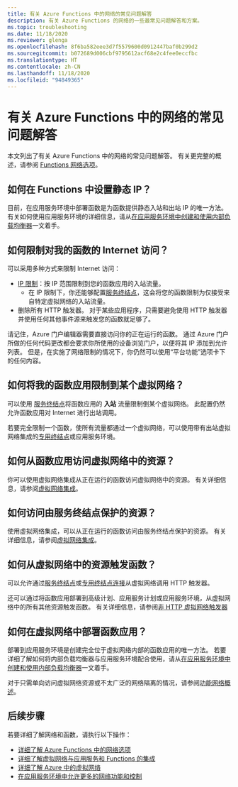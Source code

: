 ```yaml
---
title: 有关 Azure Functions 中的网络的常见问题解答
description: 有关 Azure Functions 的网络的一些最常见问题解答和方案。
ms.topic: troubleshooting
ms.date: 11/18/2020
ms.reviewer: glenga
ms.openlocfilehash: 8f6ba582eee3d7f5579600d0912447baf0b299d2
ms.sourcegitcommit: b072689d006cbf9795612acf68e2c4fee0eccfbc
ms.translationtype: HT
ms.contentlocale: zh-CN
ms.lasthandoff: 11/18/2020
ms.locfileid: "94849365"
---
```

# <a name="frequently-asked-questions-about-networking-in-azure-functions"></a>有关 Azure Functions 中的网络的常见问题解答

本文列出了有关 Azure Functions 中的网络的常见问题解答。 有关更完整的概述，请参阅 [Functions 网络选项](functions-networking-options.md)。

## <a name="how-do-i-set-a-static-ip-in-functions"></a>如何在 Functions 中设置静态 IP？

目前，在应用服务环境中部署函数是为函数提供静态入站和出站 IP 的唯一方法。 有关如何使用应用服务环境的详细信息，请从[在应用服务环境中创建和使用内部负载均衡器](../app-service/environment/create-ilb-ase.md)一文着手。

## <a name="how-do-i-restrict-internet-access-to-my-function"></a>如何限制对我的函数的 Internet 访问？

可以采用多种方式来限制 Internet 访问：

* [IP 限制](../app-service/app-service-ip-restrictions.md)：按 IP 范围限制到您的函数应用的入站流量。
    * 在 IP 限制下，你还能够配置[服务终结点](../virtual-network/virtual-network-service-endpoints-overview.md)，这会将您的函数限制为仅接受来自特定虚拟网络的入站流量。
* 删除所有 HTTP 触发器。 对于某些应用程序，只需要避免使用 HTTP 触发器并使用任何其他事件源来触发您的函数就足够了。

请记住，Azure 门户编辑器需要直接访问你的正在运行的函数。 通过 Azure 门户所做的任何代码更改都会要求你所使用的设备浏览门户，以便将其 IP 添加到允许列表。 但是，在实施了网络限制的情况下，你仍然可以使用“平台功能”选项卡下的任何内容。

## <a name="how-do-i-restrict-my-function-app-to-a-virtual-network"></a>如何将我的函数应用限制到某个虚拟网络？

可以使用 [服务终结点](./functions-networking-options.md#use-service-endpoints)将函数应用的 **入站** 流量限制倒某个虚拟网络。 此配置仍然允许函数应用对 Internet 进行出站调用。

若要完全限制一个函数，使所有流量都通过一个虚拟网络，可以使用带有出站虚拟网络集成的[专用终结点](./functions-networking-options.md#private-endpoint-connections)或应用服务环境。

## <a name="how-can-i-access-resources-in-a-virtual-network-from-a-function-app"></a>如何从函数应用访问虚拟网络中的资源？

你可以使用虚拟网络集成从正在运行的函数访问虚拟网络中的资源。 有关详细信息，请参阅[虚拟网络集成](functions-networking-options.md#virtual-network-integration)。

## <a name="how-do-i-access-resources-protected-by-service-endpoints"></a>如何访问由服务终结点保护的资源？

使用虚拟网络集成，可以从正在运行的函数访问由服务终结点保护的资源。 有关详细信息，请参阅[虚拟网络集成](functions-networking-options.md#virtual-network-integration)。

## <a name="how-can-i-trigger-a-function-from-a-resource-in-a-virtual-network"></a>如何从虚拟网络中的资源触发函数？

可以允许通过[服务终结点](./functions-networking-options.md#use-service-endpoints)或[专用终结点连接](./functions-networking-options.md#private-endpoint-connections)从虚拟网络调用 HTTP 触发器。 

还可以通过将函数应用部署到高级计划、应用服务计划或应用服务环境，从虚拟网络中的所有其他资源触发函数。 有关详细信息，请参阅[非 HTTP 虚拟网络触发器](./functions-networking-options.md#virtual-network-triggers-non-http)

## <a name="how-can-i-deploy-my-function-app-in-a-virtual-network"></a>如何在虚拟网络中部署函数应用？

部署到应用服务环境是创建完全位于虚拟网络内部的函数应用的唯一方法。 若要详细了解如何将内部负载均衡器与应用服务环境配合使用，请从[在应用服务环境中创建和使用内部负载均衡器](../app-service/environment/create-ilb-ase.md)一文着手。

对于只需单向访问虚拟网络资源或不太广泛的网络隔离的情况，请参阅[功能网络概述](functions-networking-options.md)。

## <a name="next-steps"></a>后续步骤

若要详细了解网络和函数，请执行以下操作： 

* [详细了解 Azure Functions 中的网络选项](./functions-networking-options.md)
* [详细了解虚拟网络与应用服务和 Functions 的集成](../app-service/web-sites-integrate-with-vnet.md)
* [详细了解 Azure 中的虚拟网络](../virtual-network/virtual-networks-overview.md)
* [在应用服务环境中允许更多的网络功能和控制](../app-service/environment/intro.md)

